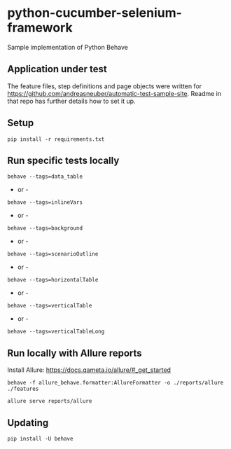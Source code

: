# python-cucumber-selenium-framework
Sample implementation of Python Behave

## Application under test
The feature files, step definitions and page objects were written for https://github.com/andreasneuber/automatic-test-sample-site.
Readme in that repo has further details how to set it up.

## Setup
`pip install -r requirements.txt`

## Run specific tests locally
`behave --tags=data_table`

- or -

`behave --tags=inlineVars`

- or -

`behave --tags=background`

- or -

`behave --tags=scenarioOutline`

- or -

`behave --tags=horizontalTable`

- or -

`behave --tags=verticalTable`

- or -

`behave --tags=verticalTableLong`

## Run locally with Allure reports
Install Allure: https://docs.qameta.io/allure/#_get_started

`behave -f allure_behave.formatter:AllureFormatter -o ./reports/allure  ./features`

`allure serve reports/allure`

## Updating
`pip install -U behave`
